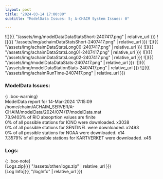 ```yaml
---
layout: post
title: "2024-03-14 17:00:00"
subtitle: "ModelData Issues: 5; A-CHAIM System Issues: 0"

---
```


![]({{ "/assets/img/modelDataDataStatsShort-2407417.png" | relative_url }})
![]({{ "/assets/img/achaimDataStatsShort-2407417.png" | relative_url }})
![]({{ "/assets/img/achaimDataStatsLong00-2407417.png" | relative_url }})
![]({{ "/assets/img/achaimDataStatsLong01-2407417.png" | relative_url }})
![]({{ "/assets/img/achaimDataStatsLong02-2407417.png" | relative_url }})
![]({{ "/assets/img/modelDataDataStats-2407417.png" | relative_url }})
![]({{ "/assets/img/modelDataStationStats-2407417.png" | relative_url }})
![]({{ "/assets/img/achaimRunTime-2407417.png" | relative_url }})


### ModelData Issues:  
  
{: .box-warning}  
 ModelData report for 14-Mar-2024 17:15:09   
 /home/chaim/ACHAIM_SERVER/A-CHAIM/modelData/2024/074/17/modelData.mat   
 73.9403% of RIO absoprtion values are finite   
 0% of all possible stations for IONO were downloaded. x3038   
 0% of all possible stations for SENTINEL were downloaded. x2493   
 0% of all possible stations for NOAA were downloaded. x14   
 7.3579% of all possible stations for KARTVERKET were downloaded. x45   
  


### Logs:  
  
{: .box-note}  
[Logs.zip]({{ "/assets/other/logs.zip" | relative_url }})  
[Log Info]({{ "/logInfo" | relative_url }})  
